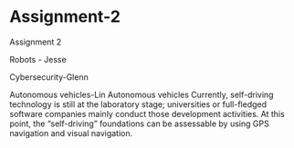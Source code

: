 # Assignment-2
Assignment 2

Robots - Jesse

Cybersecurity-Glenn

Autonomous vehicles-Lin
Autonomous vehicles
Currently, self-driving technology is still at the laboratory stage; universities or full-fledged software companies mainly conduct those development activities. At this point, the  “self-driving” foundations can be assessable by using GPS navigation and visual navigation.


